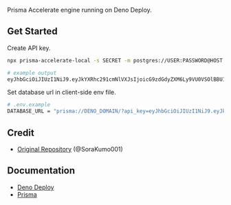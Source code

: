 Prisma Accelerate engine running on Deno Deploy.

## Get Started

Create API key.
```bash
npx prisma-accelerate-local -s SECRET -m postgres://USER:PASSWORD@HOST:PORT/DBNAME?schema=public

# example output
eyJhbGciOiJIUzI1NiJ9.eyJkYXRhc291cmNlVXJsIjoicG9zdGdyZXM6Ly9VU0VSOlBBU1NXT1JEQEhPU1Q6UE9SVC9EQk5BTUU_c2NoZW1hPXB1YmxpYyIsImlhdCI6MTcwNjYzMDQzNCwiaXNzIjoicHJpc21hLWFjY2VsZXJhdGUifQ.6o1FPOs-YVNRIWbkY3K1vvTvFupXn25qlkDGJnXUEWo
```

Set database url in client-side env file.
```bash
# .env.example
DATABASE_URL = "prisma://DENO_DOMAIN/?api_key=eyJhbGciOiJIUzI1NiJ9.eyJkYXRhc291cmNlVXJsIjoicG9zdGdyZXM6Ly9VU0VSOlBBU1NXT1JEQEhPU1Q6UE9SVC9EQk5BTUU_c2NoZW1hPXB1YmxpYyIsImlhdCI6MTcwNjYzMDQzNCwiaXNzIjoicHJpc21hLWFjY2VsZXJhdGUifQ.6o1FPOs-YVNRIWbkY3K1vvTvFupXn25qlkDGJnXUEWo"
```

## Credit
 - [Original Repository](https://github.com/SoraKumo001/prisma-accelerate-deno) (@SoraKumo001)

## Documentation
 - [Deno Deploy](https://docs.deno.com/deploy/manual)
 - [Prisma](https://www.prisma.io/docs)